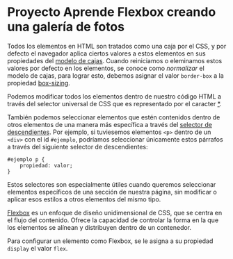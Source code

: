 # Proyecto Aprende Flexbox creando una galería de fotos

Todos los elementos en HTML son tratados como una caja por el CSS, y por defecto el navegador aplica ciertos valores a estos elementos en sus propiedades del [modelo de cajas][1]. Cuando reiniciamos o eleminamos estos valores por defecto en los elementos, se conoce como _normalizar_ el modelo de cajas, para lograr esto, debemos asignar el valor `border-box` a la propiedad [box-sizing][2].

Podemos modificar todos los elementos dentro de nuestro código HTML a través del selector universal de CSS que es representado por el caracter [\*][3].

También podemos seleccionar elementos que estén contenidos dentro de otros elementos de una manera más específica a través del [selector de descendientes][4]. Por ejemplo, si tuviesemos elementos `<p>` dentro de un `<div>` con el id `#ejemplo`, podríamos seleccionar únicamente estos párrafos a través del siguiente selector de descendientes:

>

    #ejemplo p {
        propiedad: valor;
    }

Estos selectores son especialmente útiles cuando queremos seleccionar elementos específicos de una sección de nuestra página, sin modificar o aplicar esos estilos a otros elementos del mismo tipo.

[Flexbox][5] es un enfoque de diseño unidimensional de CSS, que se centra en el flujo del contenido. Ofrece la capacidad de controlar la forma en la que los elementos se alínean y distribuyen dentro de un contenedor.

Para configurar un elemento como Flexbox, se le asigna a su propiedad `display` el valor `flex`.

[1]: https://developer.mozilla.org/es/docs/Learn/CSS/Building_blocks/The_box_model
[2]: https://developer.mozilla.org/es/docs/Web/CSS/box-sizing
[3]: https://developer.mozilla.org/es/docs/Web/CSS/Universal_selectors
[4]: https://developer.mozilla.org/es/docs/Web/CSS/Descendant_combinator
[5]: https://developer.mozilla.org/es/docs/Learn/CSS/CSS_layout/Flexbox
